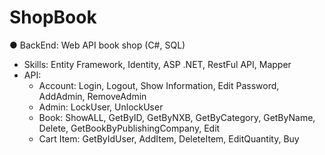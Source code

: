 # ShopBook
● BackEnd: Web API book shop (C#, SQL) 
- Skills: Entity Framework, Identity, ASP .NET, RestFul API, Mapper
- API:
    + Account: Login, Logout, Show Information, Edit Password, AddAdmin, RemoveAdmin
    + Admin: LockUser, UnlockUser
    + Book: ShowALL, GetByID, GetByNXB, GetByCategory, GetByName, Delete, GetBookByPublishingCompany, Edit
    + Cart Item: GetByIdUser, AddItem, DeleteItem, EditQuantity, Buy

